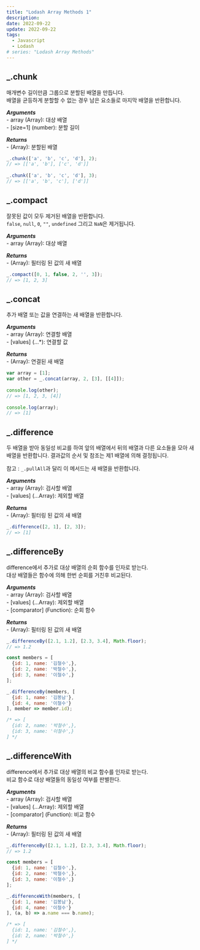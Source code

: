 ```yaml
---
title: "Lodash Array Methods 1"
description:
date: 2022-09-22
update: 2022-09-22
tags:
  - Javascript
  - Lodash
# series: "Lodash Array Methods"
---
```


## _.chunk

매개변수 길이만큼 그룹으로 분할된 배열을 만듭니다.<br>
배열을 균등하게 분할할 수 없는 경우 남은 요소들로 마지막 배열을 반환합니다.

***Arguments***<br>
\- array (Array): 대상 배열<br>
\- [size=1] (number): 분할 길이

***Returns***<br>
\- (Array): 분할된 배열


```js
_.chunk(['a', 'b', 'c', 'd'], 2);
// => [['a', 'b'], ['c', 'd']]
 
_.chunk(['a', 'b', 'c', 'd'], 3);
// => [['a', 'b', 'c'], ['d']]
```

## _.compact

잘못된 값이 모두 제거된 배열을 반환합니다.<br>
`false`, `null`, `0`, `""`, `undefined` 그리고 `NaN`은 제거됩니다.

***Arguments***<br>
\- array (Array): 대상 배열

***Returns***<br>
\- (Array): 필터링 된 값의 새 배열

```js
_.compact([0, 1, false, 2, '', 3]);
// => [1, 2, 3]
```

## _.concat

추가 배열 또는 값을 연결하는 새 배열을 반환합니다.

***Arguments***<br>
\- array (Array): 연결할 배열<br>
\- [values] (...*): 연결할 값

***Returns***<br>
\- (Array): 연결된 새 배열

```js
var array = [1];
var other = _.concat(array, 2, [3], [[4]]);
 
console.log(other);
// => [1, 2, 3, [4]]
 
console.log(array);
// => [1]
```

## _.difference

두 배열을 받아 동일성 비교를 하여 앞의 배열에서 뒤의 배열과 다른 요소들을 모아 새 배열을 반환합니다. 결과값의 순서 및 참조는 제1 배열에 의해 결정됩니다.

참고 : `_.pullAll`과 달리 이 메서드는 새 배열을 반환합니다.

***Arguments***<br>
\- array (Array): 검사할 배열<br>
\- [values] (...Array): 제외할 배열

***Returns***<br>
\- (Array): 필터링 된 값의 새 배열

```js
_.difference([2, 1], [2, 3]);
// => [1]
```

## _.differenceBy

difference에서 추가로 대상 배열의 순회 함수를 인자로 받는다.<br>
대상 배열들은 함수에 의해 한번 순회를 거친후 비교된다.

***Arguments***<br>
\- array (Array): 검사할 배열<br>
\- [values] (...Array): 제외할 배열<br>
\- [comparator] (Function): 순회 함수

***Returns***<br>
\- (Array): 필터링 된 값의 새 배열

```js
_.differenceBy([2.1, 1.2], [2.3, 3.4], Math.floor);
// => 1.2
```

```js
const members = [
  {id: 1, name: '김철수',},
  {id: 2, name: '박철수',},
  {id: 3, name: '이철수',}
];

_.differenceBy(members, [
  {id: 1, name: '김봉남'},
  {id: 4, name: '이철수'}
], member => member.id);

/* => [
  {id: 2, name: '박철수',},
  {id: 3, name: '이철수',}
] */
```

## _.differenceWith

difference에서 추가로 대상 배열의 비교 함수를 인자로 받는다.<br>
비교 함수로 대상 배열들의 동일성 여부를 판별한다.

***Arguments***<br>
\- array (Array): 검사할 배열<br>
\- [values] (...Array): 제외할 배열<br>
\- [comparator] (Function): 비교 함수

***Returns***<br>
\- (Array): 필터링 된 값의 새 배열

```js
_.differenceBy([2.1, 1.2], [2.3, 3.4], Math.floor);
// => 1.2
```

```js
const members = [
  {id: 1, name: '김철수',},
  {id: 2, name: '박철수',},
  {id: 3, name: '이철수',}
];

_.differenceWith(members, [
  {id: 1, name: '김봉남'},
  {id: 4, name: '이철수'}
], (a, b) => a.name === b.name);

/* => [
  {id: 1, name: '김철수',},
  {id: 2, name: '박철수',}
] */
```
